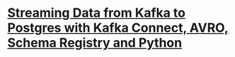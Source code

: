 # [Streaming Data from Kafka to Postgres with Kafka Connect, AVRO, Schema Registry and Python](https://hellokoding.com/kafka-connect-sinks-data-to-postgres-example-with-avro-schema-registry-and-python/)
